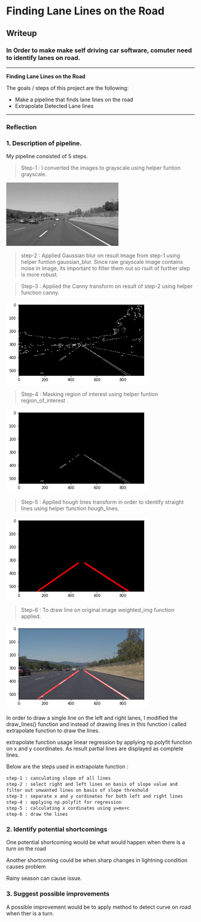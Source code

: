# **Finding Lane Lines on the Road** 

## Writeup

### In Order to make make self driving car software, comuter need to identify lanes on road.

---

**Finding Lane Lines on the Road**

The goals / steps of this project are the following:
* Make a pipeline that finds lane lines on the road
* Extrapolate Detected Lane lines


[//]: # (Image References)

[image1]: ./examples/grayscale.jpg "Grayscale"
[image2]: ./examples/canny.jpg "Canny Edges"
[image3]: ./examples/masked.jpg "Masked"
[image4]: ./examples/hough_lines.jpg "Hough Transform & Draw line"
[image5]: ./examples/weighted.jpg "Weighted image"


---

### Reflection

### 1. Description of pipeline. 

My pipeline consisted of 5 steps. 
> Step-1 : I converted the images to grayscale using helper funtion grayscale.

![alt text][image1]

> step-2 : Applied Gaussian blur on result image from step-1 using helper funtion gaussian_blur. Since raw grayscale image contains noise in image, its important to filter them out so rsult of further step is more robust.

> Step-3 : Applied the Canny transform on result of step-2 using helper function canny.

![alt text][image2]

> Step-4 : Masking region of interest using helper funtion region_of_interest .

![alt text][image3]

> Step-5 : Applied hough lines transform in order to identify straight lines using helper function hough_lines.

![alt text][image4]

> Step-6 : To draw line on original image weighted_img function applied.

![alt text][image5]

In order to draw a single line on the left and right lanes, I modified the draw_lines() function and instead of drawing lines in this function i called extrapolate function to draw the lines.

extrapolate function usage linear regression by applying np.polyfit function on x and y coordinates. As result partial lines are displayed as complete lines.

Below are the steps used in extrapolate function : 

	step-1 : canculating slope of all lines
    step-2 : select right and left lines on basis of slope value and filter out unwanted lines on basis of slope threshold
    step-3 : separate x and y cordinates for both left and right lines
    step-4 : applying np.polyfit for regression
    step-5 : calculating x cordinates using y=mx+c
    step-6 : draw the lines



### 2. Identify potential shortcomings


One potential shortcoming would be what would happen when there is a turn on the road 

Another shortcoming could be when sharp changes in lightning condition causes problem

Rainy season can cause issue.


### 3. Suggest possible improvements 

A possible improvement would be to apply method to detect curve on road when ther is a turn.
